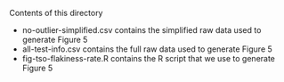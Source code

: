 Contents of this directory
- no-outlier-simplified.csv contains the simplified raw data used to generate Figure 5
- all-test-info.csv contains the full raw data used to generate Figure 5
- fig-tso-flakiness-rate.R contains the R script that we use to generate Figure 5
